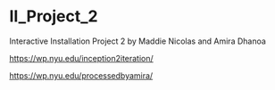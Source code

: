 # II_Project_2

Interactive Installation Project 2 by Maddie Nicolas and Amira Dhanoa

https://wp.nyu.edu/inception2iteration/

https://wp.nyu.edu/processedbyamira/

